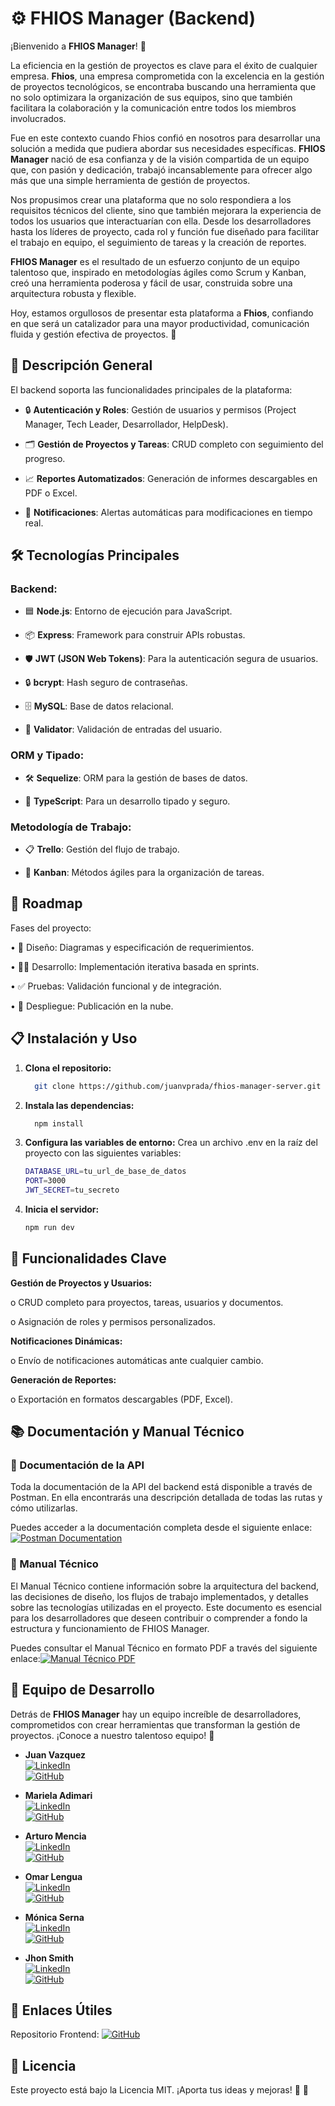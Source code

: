 # ⚙️ FHIOS Manager (Backend)

¡Bienvenido a **FHIOS Manager**! 🎉  

La eficiencia en la gestión de proyectos es clave para el éxito de cualquier empresa. **Fhios**, una empresa comprometida con la excelencia en la gestión de proyectos tecnológicos, se encontraba buscando una herramienta que no solo optimizara la organización de sus equipos, sino que también facilitara la colaboración y la comunicación entre todos los miembros involucrados.

Fue en este contexto cuando Fhios confió en nosotros para desarrollar una solución a medida que pudiera abordar sus necesidades específicas. **FHIOS Manager** nació de esa confianza y de la visión compartida de un equipo que, con pasión y dedicación, trabajó incansablemente para ofrecer algo más que una simple herramienta de gestión de proyectos.

Nos propusimos crear una plataforma que no solo respondiera a los requisitos técnicos del cliente, sino que también mejorara la experiencia de todos los usuarios que interactuarían con ella. Desde los desarrolladores hasta los líderes de proyecto, cada rol y función fue diseñado para facilitar el trabajo en equipo, el seguimiento de tareas y la creación de reportes.

**FHIOS Manager** es el resultado de un esfuerzo conjunto de un equipo talentoso que, inspirado en metodologías ágiles como Scrum y Kanban, creó una herramienta poderosa y fácil de usar, construida sobre una arquitectura robusta y flexible.

Hoy, estamos orgullosos de presentar esta plataforma a **Fhios**, confiando en que será un catalizador para una mayor productividad, comunicación fluida y gestión efectiva de proyectos. 🚀



## 🌟 Descripción General  

El backend soporta las funcionalidades principales de la plataforma: 

- 🔒 **Autenticación y Roles**: Gestión de usuarios y permisos (Project Manager, Tech Leader, Desarrollador, HelpDesk).
  
- 🗂️ **Gestión de Proyectos y Tareas**: CRUD completo con seguimiento del progreso.
  
- 📈 **Reportes Automatizados**: Generación de informes descargables en PDF o Excel.
  
- 🔔 **Notificaciones**: Alertas automáticas para modificaciones en tiempo real.
  


## 🛠️ Tecnologías Principales  

### Backend:  

- 🟦 **Node.js**: Entorno de ejecución para JavaScript.
  
- 📦 **Express**: Framework para construir APIs robustas.
  
- 🛡️ **JWT (JSON Web Tokens)**: Para la autenticación segura de usuarios.
  
- 🔒 **bcrypt**: Hash seguro de contraseñas.
  
- 🗄️ **MySQL**: Base de datos relacional.
  
- 🧹 **Validator**: Validación de entradas del usuario.
  

### ORM y Tipado:  

- 🛠️ **Sequelize**: ORM para la gestión de bases de datos.
  
- 📝 **TypeScript**: Para un desarrollo tipado y seguro.
  

### Metodología de Trabajo:  

- 📋 **Trello**: Gestión del flujo de trabajo.
  
- 🔄 **Kanban**: Métodos ágiles para la organización de tareas.
  

## 🚀 Roadmap

Fases del proyecto:

•	📝 Diseño: Diagramas y especificación de requerimientos.

•	👨‍💻 Desarrollo: Implementación iterativa basada en sprints.

•	✅ Pruebas: Validación funcional y de integración.

•	🚢 Despliegue: Publicación en la nube.


## 📋 Instalación y Uso  

1. **Clona el repositorio:**

    ```bash Copiar
      git clone https://github.com/juanvprada/fhios-manager-server.git
    ```

2. **Instala las dependencias:**

   ```bash
     npm install
   ```

3. **Configura las variables de entorno:**
   Crea un archivo .env en la raíz del proyecto con las siguientes variables:

    ```bash
    DATABASE_URL=tu_url_de_base_de_datos
    PORT=3000
    JWT_SECRET=tu_secreto
    ```
    
4. **Inicia el servidor:**
   
    ```bash
    npm run dev
    ```


## 🎯 Funcionalidades Clave

**Gestión de Proyectos y Usuarios:**

  o	CRUD completo para proyectos, tareas, usuarios y documentos.

  o	Asignación de roles y permisos personalizados.

**Notificaciones Dinámicas:**

  o	Envío de notificaciones automáticas ante cualquier cambio.

**Generación de Reportes:**

  o	Exportación en formatos descargables (PDF, Excel).


## 📚 Documentación y Manual Técnico

### 📑 Documentación de la API

Toda la documentación de la API del backend está disponible a través de Postman. En ella encontrarás una descripción detallada de todas las rutas y cómo utilizarlas.

Puedes acceder a la documentación completa desde el siguiente enlace: [![Postman Documentation](https://img.shields.io/badge/Postman-Documentation-blue?style=for-the-badge&logo=postman&link=https://documenter.getpostman.com/view/38671791/2sAYBbc8hL#99b90137-aca8-4500-9a8a-f99f1e3f88a8)](https://documenter.getpostman.com/view/38671791/2sAYBbc8hL#99b90137-aca8-4500-9a8a-f99f1e3f88a8)


### 📘 Manual Técnico

El Manual Técnico contiene información sobre la arquitectura del backend, las decisiones de diseño, los flujos de trabajo implementados, y detalles sobre las tecnologías utilizadas en el proyecto. Este documento es esencial para los desarrolladores que deseen contribuir o comprender a fondo la estructura y funcionamiento de FHIOS Manager.

Puedes consultar el Manual Técnico en formato PDF a través del siguiente enlace:[![Manual Técnico PDF](https://img.shields.io/badge/Manual%20T%C3%A9cnico-PDF-red?style=for-the-badge&logo=pdf&link=./docs/manual-tecnico.pdf)](https://github.com/juanvprada/fhios-manager-server/blob/main/FHIOS_MANAGER_MT.pdf)


  ## 👥 Equipo de Desarrollo

Detrás de **FHIOS Manager** hay un equipo increíble de desarrolladores, comprometidos con crear herramientas que transforman la gestión de proyectos. ¡Conoce a nuestro talentoso equipo! 🚀  

- **Juan Vazquez**  
  [![LinkedIn](https://img.shields.io/badge/LinkedIn-0077B5?style=for-the-badge&logo=linkedin&logoColor=white)](https://www.linkedin.com/in/juanvprada/)  
  [![GitHub](https://img.shields.io/badge/GitHub-181717?style=for-the-badge&logo=github&logoColor=white)](https://github.com/juanvprada)

- **Mariela Adimari**  
  [![LinkedIn](https://img.shields.io/badge/LinkedIn-0077B5?style=for-the-badge&logo=linkedin&logoColor=white)](https://www.linkedin.com/in/mariela-adimari/)  
  [![GitHub](https://img.shields.io/badge/GitHub-181717?style=for-the-badge&logo=github&logoColor=white)](https://github.com/marie-adi)

- **Arturo Mencia**  
  [![LinkedIn](https://img.shields.io/badge/LinkedIn-0077B5?style=for-the-badge&logo=linkedin&logoColor=white)](https://www.linkedin.com/in/arturomencia/)  
  [![GitHub](https://img.shields.io/badge/GitHub-181717?style=for-the-badge&logo=github&logoColor=white)](https://github.com/Arthurmm77)

- **Omar Lengua**  
  [![LinkedIn](https://img.shields.io/badge/LinkedIn-0077B5?style=for-the-badge&logo=linkedin&logoColor=white)](https://www.linkedin.com/in/omarlengua/)  
  [![GitHub](https://img.shields.io/badge/GitHub-181717?style=for-the-badge&logo=github&logoColor=white)](https://github.com/Omarlsant)

- **Mónica Serna**  
  [![LinkedIn](https://img.shields.io/badge/LinkedIn-0077B5?style=for-the-badge&logo=linkedin&logoColor=white)](https://www.linkedin.com/in/monicasernasantander/)  
  [![GitHub](https://img.shields.io/badge/GitHub-181717?style=for-the-badge&logo=github&logoColor=white)](https://github.com/monicaSernaS)

- **Jhon Smith**  
  [![LinkedIn](https://img.shields.io/badge/LinkedIn-0077B5?style=for-the-badge&logo=linkedin&logoColor=white)](https://www.linkedin.com/in/smith-develop/)  
  [![GitHub](https://img.shields.io/badge/GitHub-181717?style=for-the-badge&logo=github&logoColor=white)](https://github.com/Smith-Develop)


## 🔗 Enlaces Útiles

Repositorio Frontend:  [![GitHub](https://img.shields.io/badge/GitHub-181717?style=for-the-badge&logo=github&logoColor=white)](https://github.com/juanvprada/fhios-manager-client)


## 📜 Licencia

Este proyecto está bajo la Licencia MIT. ¡Aporta tus ideas y mejoras! 🌟 🚀